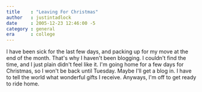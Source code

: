 ```yaml
---
title    : "Leaving For Christmas"
author   : justintadlock
date     : 2005-12-23 12:46:00 -5
category : general
era      : college
---
```


I have been sick for the last few days, and packing up for my move at the end of the month.  That's why I haven't been blogging.  I couldn't find the time, and I just plain didn't feel like it.  I'm going home for a few days for Christmas, so I won't be back until Tuesday.  Maybe I'll get a blog in.  I have to tell the world what wonderful gifts I receive.  Anyways, I'm off to get ready to ride home.
